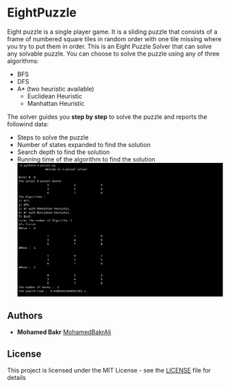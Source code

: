 # EightPuzzle
Eight puzzle is a single player game. It is a sliding puzzle that consists of a frame of numbered square tiles in random order with one tile missing where you try to put them in order.
This is an Eight Puzzle Solver that can solve any solvable puzzle.
 You can choose to solve the puzzle using any of three algorithms:
 - BFS
 - DFS
 - A* (two heuristic available)
   - Euclidean Heuristic
   - Manhattan Heuristic
 

The solver guides you **step by step** to solve the puzzle and reports the followind data:
- Steps to solve the puzzle
- Number of states expanded to find the solution
- Search depth to find the solution
- Running time of the algorithm to find the solution
![Solving_1](/sample_run/1.png?raw=true)


## Authors

* **Mohamed Bakr** [MohamedBakrAli](https://github.com/MohamedBakrAli)

## License

This project is licensed under the MIT License - see the [LICENSE](LICENSE) file for details

